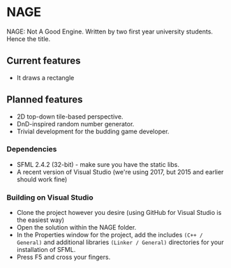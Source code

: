 # NAGE
NAGE: Not A Good Engine. Written by two first year university students. Hence the title.

## Current features
  * It draws a rectangle
  
## Planned features
  * 2D top-down tile-based perspective.
  * DnD-inspired random number generator.
  * Trivial development for the budding game developer.

### Dependencies
  * SFML 2.4.2 (32-bit) - make sure you have the static libs.
  * A recent version of Visual Studio (we're using 2017, but 2015 and earlier should work fine)

### Building on Visual Studio
  * Clone the project however you desire (using GitHub for Visual Studio is the easiest way)
  * Open the solution within the NAGE folder.
  * In the Properties window for the project, add the includes `(C++ / General)` and additional libraries `(Linker / General)` directories for your installation of SFML.
  * Press F5 and cross your fingers.

